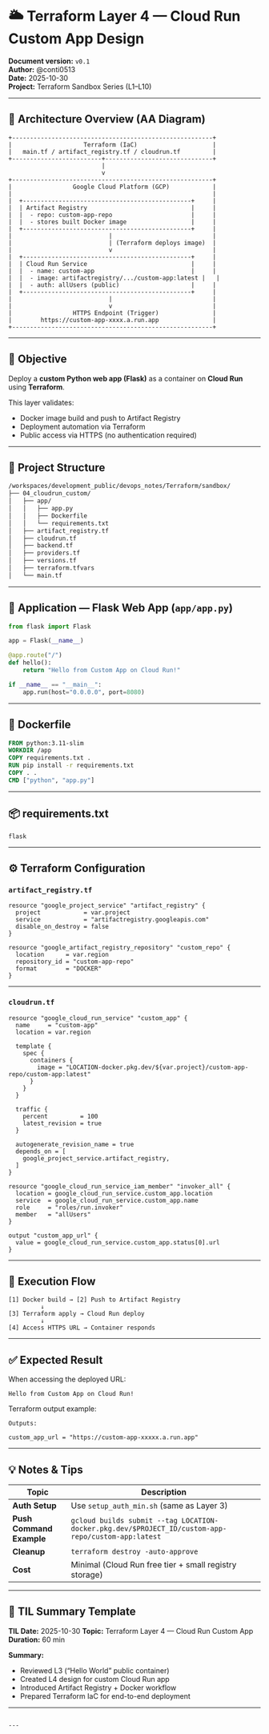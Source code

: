 # 🌥️ Terraform Layer 4 — Cloud Run Custom App Design

**Document version:** `v0.1`  
**Author:** @conti0513  
**Date:** 2025-10-30  
**Project:** Terraform Sandbox Series (L1–L10)

---

## 🧩 Architecture Overview (AA Diagram)

```text
+--------------------------------------------------------+
|                    Terraform (IaC)                     |
|   main.tf / artifact_registry.tf / cloudrun.tf         |
+-------------------------+------------------------------+
                          |
                          v
+--------------------------------------------------------+
|                 Google Cloud Platform (GCP)            |
|                                                        |
|  +-----------------------------------------------+     |
|  | Artifact Registry                             |     |
|  |  - repo: custom-app-repo                      |     |
|  |  - stores built Docker image                  |     |
|  +-----------------------------------------------+     |
|                           |                            |
|                           | (Terraform deploys image)  |
|                           v                            |
|  +-----------------------------------------------+     |
|  | Cloud Run Service                             |     |
|  |  - name: custom-app                           |     |
|  |  - image: artifactregistry/.../custom-app:latest |   |
|  |  - auth: allUsers (public)                    |     |
|  +-----------------------------------------------+     |
|                           |                            |
|                           v                            |
|                 HTTPS Endpoint (Trigger)               |
|        https://custom-app-xxxx.a.run.app               |
+--------------------------------------------------------+
````

---

## 🎯 Objective

Deploy a **custom Python web app (Flask)** as a container on **Cloud Run** using **Terraform**.

This layer validates:

* Docker image build and push to Artifact Registry
* Deployment automation via Terraform
* Public access via HTTPS (no authentication required)

---

## 🧱 Project Structure

```bash
/workspaces/development_public/devops_notes/Terraform/sandbox/
├── 04_cloudrun_custom/
│   ├── app/
│   │   ├── app.py
│   │   ├── Dockerfile
│   │   └── requirements.txt
│   ├── artifact_registry.tf
│   ├── cloudrun.tf
│   ├── backend.tf
│   ├── providers.tf
│   ├── versions.tf
│   ├── terraform.tfvars
│   └── main.tf
```

---

## 🧩 Application — Flask Web App (`app/app.py`)

```python
from flask import Flask

app = Flask(__name__)

@app.route("/")
def hello():
    return "Hello from Custom App on Cloud Run!"

if __name__ == "__main__":
    app.run(host="0.0.0.0", port=8080)
```

---

## 🐳 Dockerfile

```dockerfile
FROM python:3.11-slim
WORKDIR /app
COPY requirements.txt .
RUN pip install -r requirements.txt
COPY . .
CMD ["python", "app.py"]
```

---

## 📦 requirements.txt

```
flask
```

---

## ⚙️ Terraform Configuration

### `artifact_registry.tf`

```hcl
resource "google_project_service" "artifact_registry" {
  project            = var.project
  service            = "artifactregistry.googleapis.com"
  disable_on_destroy = false
}

resource "google_artifact_registry_repository" "custom_repo" {
  location      = var.region
  repository_id = "custom-app-repo"
  format        = "DOCKER"
}
```

---

### `cloudrun.tf`

```hcl
resource "google_cloud_run_service" "custom_app" {
  name     = "custom-app"
  location = var.region

  template {
    spec {
      containers {
        image = "LOCATION-docker.pkg.dev/${var.project}/custom-app-repo/custom-app:latest"
      }
    }
  }

  traffic {
    percent         = 100
    latest_revision = true
  }

  autogenerate_revision_name = true
  depends_on = [
    google_project_service.artifact_registry,
  ]
}

resource "google_cloud_run_service_iam_member" "invoker_all" {
  location = google_cloud_run_service.custom_app.location
  service  = google_cloud_run_service.custom_app.name
  role     = "roles/run.invoker"
  member   = "allUsers"
}

output "custom_app_url" {
  value = google_cloud_run_service.custom_app.status[0].url
}
```

---

## 🚀 Execution Flow

```text
[1] Docker build → [2] Push to Artifact Registry
         ↓
[3] Terraform apply → Cloud Run deploy
         ↓
[4] Access HTTPS URL → Container responds
```

---

## ✅ Expected Result

When accessing the deployed URL:

```
Hello from Custom App on Cloud Run!
```

Terraform output example:

```
Outputs:

custom_app_url = "https://custom-app-xxxxx.a.run.app"
```

---

## 💡 Notes & Tips

| Topic                    | Description                                                                                        |
| ------------------------ | -------------------------------------------------------------------------------------------------- |
| **Auth Setup**           | Use `setup_auth_min.sh` (same as Layer 3)                                                          |
| **Push Command Example** | `gcloud builds submit --tag LOCATION-docker.pkg.dev/$PROJECT_ID/custom-app-repo/custom-app:latest` |
| **Cleanup**              | `terraform destroy -auto-approve`                                                                  |
| **Cost**                 | Minimal (Cloud Run free tier + small registry storage)                                             |

---

## 🧠 TIL Summary Template

**TIL Date:** 2025-10-30
**Topic:** Terraform Layer 4 — Cloud Run Custom App
**Duration:** 60 min

**Summary:**

* Reviewed L3 (“Hello World” public container)
* Created L4 design for custom Cloud Run app
* Introduced Artifact Registry + Docker workflow
* Prepared Terraform IaC for end-to-end deployment

---

```

---
